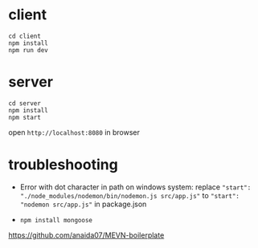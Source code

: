 # client
```
cd client
npm install
npm run dev
```

# server
```
cd server
npm install
npm start
```

open `http://localhost:8080` in browser

# troubleshooting

- Error with dot character in path on windows system:
replace `"start": "./node_modules/nodemon/bin/nodemon.js src/app.js"` to `"start": "nodemon src/app.js"` in package.json

- `npm install mongoose`

https://github.com/anaida07/MEVN-boilerplate
